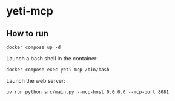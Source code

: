 # yeti-mcp

## How to run

```
docker compose up -d
```

Launch a bash shell in the container:

```
docker compose exec yeti-mcp /bin/bash
```

Launch the web server:

```
uv run python src/main.py --mcp-host 0.0.0.0 --mcp-port 8081
```
